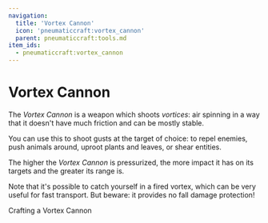 ```yaml
---
navigation:
  title: 'Vortex Cannon'
  icon: 'pneumaticcraft:vortex_cannon'
  parent: pneumaticcraft:tools.md
item_ids:
  - pneumaticcraft:vortex_cannon
---
```


# Vortex Cannon

The _Vortex Cannon_ is a weapon which shoots _vortices_: air spinning in a way that it doesn't have much friction and can be mostly stable.

You can use this to shoot gusts at the target of choice: to repel enemies, push animals around, uproot plants and leaves, or shear entities.

<ItemImage id="pneumaticcraft:vortex_cannon" />

The higher the _Vortex Cannon_ is pressurized, the more impact it has on its targets and the greater its range is.

Note that it's possible to catch yourself in a fired vortex, which can be very useful for fast transport. But beware: it provides no fall damage protection!

Crafting a Vortex Cannon

<Recipe id="pneumaticcraft:vortex_cannon" />
